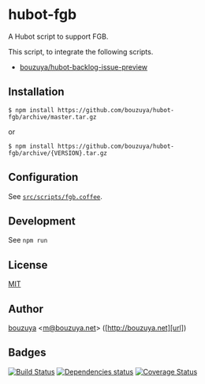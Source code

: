 # hubot-fgb

A Hubot script to support FGB.

This script, to integrate the following scripts.

- [bouzuya/hubot-backlog-issue-preview][]

## Installation

    $ npm install https://github.com/bouzuya/hubot-fgb/archive/master.tar.gz

or

    $ npm install https://github.com/bouzuya/hubot-fgb/archive/{VERSION}.tar.gz

## Configuration

See [`src/scripts/fgb.coffee`](src/scripts/fgb.coffee).

## Development

See `npm run`

## License

[MIT](LICENSE)

## Author

[bouzuya][user] &lt;[m@bouzuya.net][mail]&gt; ([http://bouzuya.net][url])

## Badges

[![Build Status][travis-badge]][travis]
[![Dependencies status][david-dm-badge]][david-dm]
[![Coverage Status][coveralls-badge]][coveralls]

[travis]: https://travis-ci.org/bouzuya/hubot-fgb
[travis-badge]: https://travis-ci.org/bouzuya/hubot-fgb.svg?branch=master
[david-dm]: https://david-dm.org/bouzuya/hubot-fgb
[david-dm-badge]: https://david-dm.org/bouzuya/hubot-fgb.png
[coveralls]: https://coveralls.io/r/bouzuya/hubot-fgb
[coveralls-badge]: https://img.shields.io/coveralls/bouzuya/hubot-fgb.svg
[user]: https://github.com/bouzuya
[mail]: mailto:m@bouzuya.net
[url]: http://bouzuya.net

[bouzuya/hubot-backlog-issue-preview]: https://github.com/bouzuya/hubot-backlog-issue-preview
